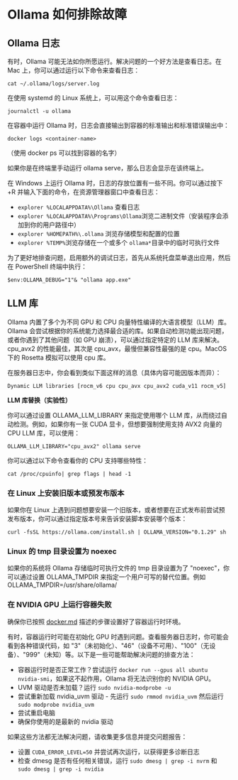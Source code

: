 # Ollama 如何排除故障

## Ollama 日志

有时，Ollama 可能无法如你所愿运行。解决问题的一个好方法是查看日志。在 Mac 上，你可以通过运行以下命令来查看日志：

```
cat ~/.ollama/logs/server.log
```

在使用 systemd 的 Linux 系统上，可以用这个命令查看日志：

```
journalctl -u ollama
```

在容器中运行 Ollama 时，日志会直接输出到容器的标准输出和标准错误输出中：

```
docker logs <container-name>
```

（使用 docker ps 可以找到容器的名字）

如果你是在终端里手动运行 ollama serve，那么日志会显示在该终端上。

在 Windows 上运行 Ollama 时，日志的存放位置有一些不同。你可以通过按下 <cmd>+R 并输入下面的命令，在资源管理器窗口中查看日志：

- `explorer %LOCALAPPDATA%\Ollama` 查看日志
- `explorer %LOCALAPPDATA%\Programs\Ollama`浏览二进制文件（安装程序会添加到你的用户路径中）
- `explorer %HOMEPATH%\.ollama` 浏览存储模型和配置的位置
- `explorer %TEMP%`浏览存储在一个或多个 `ollama*`目录中的临时可执行文件

为了更好地排查问题，启用额外的调试日志，首先从系统托盘菜单退出应用，然后在 PowerShell 终端中执行：

```
$env:OLLAMA_DEBUG="1"& "ollama app.exe"
```

## LLM 库

Ollama 内置了多个为不同 GPU 和 CPU 向量特性编译的大语言模型（LLM）库。Ollama 会尝试根据你的系统能力选择最合适的库。如果自动检测功能出现问题，或者你遇到了其他问题（如 GPU 崩溃），可以通过指定特定的 LLM 库来解决。cpu_avx2 的性能最佳，其次是 cpu_avx，最慢但兼容性最强的是 cpu。MacOS 下的 Rosetta 模拟可以使用 cpu 库。

在服务器日志中，你会看到类似下面这样的消息（具体内容可能因版本而异）：

```
Dynamic LLM libraries [rocm_v6 cpu cpu_avx cpu_avx2 cuda_v11 rocm_v5]

```

**LLM 库替换（实验性）**

你可以通过设置 OLLAMA_LLM_LIBRARY 来指定使用哪个 LLM 库，从而绕过自动检测。例如，如果你有一张 CUDA 显卡，但想要强制使用支持 AVX2 向量的 CPU LLM 库，可以使用：

```
OLLAMA_LLM_LIBRARY="cpu_avx2" ollama serve
```

你可以通过以下命令查看你的 CPU 支持哪些特性：

```
cat /proc/cpuinfo| grep flags | head -1
```

### 在 Linux 上安装旧版本或预发布版本

如果你在 Linux 上遇到问题想要安装一个旧版本，或者想要在正式发布前尝试预发布版本，你可以通过指定版本号来告诉安装脚本安装哪个版本：

```
curl -fsSL https://ollama.com/install.sh | OLLAMA_VERSION="0.1.29" sh
```

### Linux 的 tmp 目录设置为 noexec

如果你的系统将 Ollama 存储临时可执行文件的 tmp 目录设置为了 "noexec"，你可以通过设置 OLLAMA_TMPDIR 来指定一个用户可写的替代位置。例如 OLLAMA_TMPDIR=/usr/share/ollama/

### 在 NVIDIA GPU 上运行容器失败

确保你已按照 [docker.md](http://docker.md/) 描述的步骤设置好了容器运行时环境。

有时，容器运行时可能在初始化 GPU 时遇到问题。查看服务器日志时，你可能会看到各种错误代码，如 "3"（未初始化）、"46"（设备不可用）、"100"（无设备）、"999"（未知）等。以下是一些可能帮助解决问题的排查方法：

- 容器运行时是否正常工作？尝试运行 `docker run --gpus all ubuntu nvidia-smi`，如果这不起作用，Ollama 将无法识别你的 NVIDIA GPU。
- UVM 驱动是否未加载？运行 `sudo nvidia-modprobe -u`
- 尝试重新加载 nvidia_uvm 驱动 - 先运行 `sudo rmmod nvidia_uvm` 然后运行 `sudo modprobe nvidia_uvm`
- 尝试重启电脑
- 确保你使用的是最新的 nvidia 驱动

如果这些方法都无法解决问题，请收集更多信息并提交问题报告：

- 设置 `CUDA_ERROR_LEVEL=50` 并尝试再次运行，以获得更多诊断日志
- 检查 dmesg 是否有任何相关错误，运行 `sudo dmesg | grep -i nvrm` 和 `sudo dmesg | grep -i nvidia`